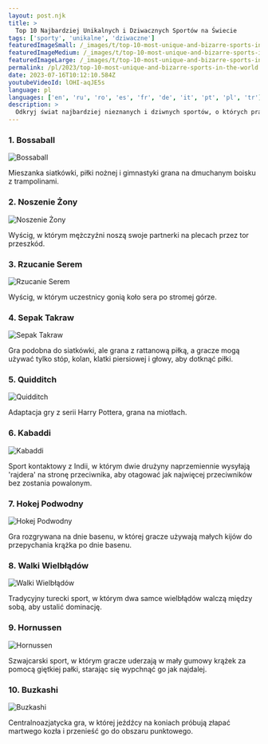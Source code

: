 ```yaml
---
layout: post.njk
title: >
  Top 10 Najbardziej Unikalnych i Dziwacznych Sportów na Świecie
tags: ['sporty', 'unikalne', 'dziwaczne']
featuredImageSmall: /_images/t/top-10-most-unique-and-bizarre-sports-in-the-world-cover-pl-small.webp
featuredImageMedium: /_images/t/top-10-most-unique-and-bizarre-sports-in-the-world-cover-pl-medium.webp
featuredImageLarge: /_images/t/top-10-most-unique-and-bizarre-sports-in-the-world-cover-pl-large.webp
permalink: /pl/2023/top-10-most-unique-and-bizarre-sports-in-the-world.html
date: 2023-07-16T10:12:10.584Z
youtubeVideoId: lOHI-aqJE5s
language: pl
languages: ['en', 'ru', 'ro', 'es', 'fr', 'de', 'it', 'pt', 'pl', 'tr']
description: >
  Odkryj świat najbardziej nieznanych i dziwnych sportów, o których prawdopodobnie nigdy nie słyszałeś.
---
```


### 1. Bossaball

![Bossaball](/_images/1/16fc8bfce8604c3a25383e753f7fa6f4-medium.webp)

Mieszanka siatkówki, piłki nożnej i gimnastyki grana na dmuchanym boisku z trampolinami.

### 2. Noszenie Żony

![Noszenie Żony](/_images/3/348ab9c9df4300d303adbb838451e8a4-medium.webp)

Wyścig, w którym mężczyźni noszą swoje partnerki na plecach przez tor przeszkód.

### 3. Rzucanie Serem

![Rzucanie Serem](/_images/a/a34ada92fd4595371e1c6ba60ff16ffb-medium.webp)

Wyścig, w którym uczestnicy gonią koło sera po stromej górze.

### 4. Sepak Takraw

![Sepak Takraw](/_images/c/c7868d6c5093606b0ce461ea41165848-medium.webp)

Gra podobna do siatkówki, ale grana z rattanową piłką, a gracze mogą używać tylko stóp, kolan, klatki piersiowej i głowy, aby dotknąć piłki.

### 5. Quidditch

![Quidditch](/_images/c/c7a75bac92f44fca73f8cef3fd2c3961-medium.webp)

Adaptacja gry z serii Harry Pottera, grana na miotłach.

### 6. Kabaddi

![Kabaddi](/_images/1/1c051a83969c2b27a4c5c64a5c6eab45-medium.webp)

Sport kontaktowy z Indii, w którym dwie drużyny naprzemiennie wysyłają 'rajdera' na stronę przeciwnika, aby otagować jak najwięcej przeciwników bez zostania powalonym.

### 7. Hokej Podwodny

![Hokej Podwodny](/_images/5/55d4f4db29c4be0dd6bb97c0e00ca84e-medium.webp)

Gra rozgrywana na dnie basenu, w której gracze używają małych kijów do przepychania krążka po dnie basenu.

### 8. Walki Wielbłądów

![Walki Wielbłądów](/_images/c/cb4e8ebc7bcd2017ec936df22eff634b-medium.webp)

Tradycyjny turecki sport, w którym dwa samce wielbłądów walczą między sobą, aby ustalić dominację.

### 9. Hornussen

![Hornussen](/_images/9/9b0cd05d616f443d18729bbae5c95621-medium.webp)

Szwajcarski sport, w którym gracze uderzają w mały gumowy krążek za pomocą giętkiej pałki, starając się wypchnąć go jak najdalej.

### 10. Buzkashi

![Buzkashi](/_images/3/34c8c5fe5b8b982e01fe3f7f9f77efd7-medium.webp)

Centralnoazjatycka gra, w której jeźdźcy na koniach próbują złapać martwego kozła i przenieść go do obszaru punktowego.

